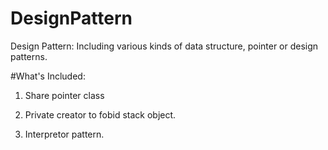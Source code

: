 # DesignPattern
Design Pattern: Including various kinds of data structure, pointer or design patterns.


#What's Included:
1. Share pointer class

2. Private creator to fobid stack object.

3. Interpretor pattern.